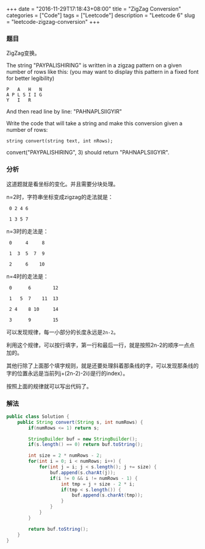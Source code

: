 +++
date = "2016-11-29T17:18:43+08:00"
title = "ZigZag Conversion"
categories = ["Code"]
tags = ["Leetcode"]
description = "Leetcode 6"
slug = "leetcode-zigzag-conversion"
+++

### 题目

ZigZag变换。

The string "PAYPALISHIRING" is written in a zigzag pattern on a given number of rows like this: (you may want to display this pattern in a fixed font for better legibility)

```console
P   A   H   N
A P L S I I G
Y   I   R
```

And then read line by line: "PAHNAPLSIIGYIR"

Write the code that will take a string and make this conversion given a number of rows:

```console
string convert(string text, int nRows);
```

convert("PAYPALISHIRING", 3) should return "PAHNAPLSIIGYIR".

### 分析

这道题就是看坐标的变化。并且需要分块处理。

 n=2时，字符串坐标变成zigzag的走法就是：

```console
 0 2 4 6

 1 3 5 7
```

 n=3时的走法是：

```console
 0     4     8

 1  3  5  7  9

 2     6    10 
```
 n=4时的走法是：

```console
 0      6        12

 1   5  7    11  13

 2 4    8 10     14

 3      9        15 
```
 
 可以发现规律，每一小部分的长度永远是`2n-2`。

 利用这个规律，可以按行填字，第一行和最后一行，就是按照2n-2的顺序一点点加的。

 其他行除了上面那个填字规则，就是还要处理斜着那条线的字，可以发现那条线的字的位置永远是当前列j+(2n-2)-2i(i是行的index）。 

 按照上面的规律就可以写出代码了。

### 解法

```java
public class Solution {
    public String convert(String s, int numRows) {
        if(numRows <= 1) return s;

        StringBuilder buf = new StringBuilder();
        if(s.length() == 0) return buf.toString();

        int size = 2 * numRows - 2;
        for(int i = 0; i < numRows; i++) {
            for(int j = i; j < s.length(); j += size) {
                buf.append(s.charAt(j));
                if(i != 0 && i != numRows - 1) {
                    int tmp = j + size - 2 * i;
                    if(tmp < s.length()) {
                        buf.append(s.charAt(tmp));
                    }
                }
            }
        }

        return buf.toString();
    }
}
```
